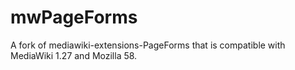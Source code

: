# mwPageForms
A fork of mediawiki-extensions-PageForms that is compatible with MediaWiki 1.27 and Mozilla 58.
